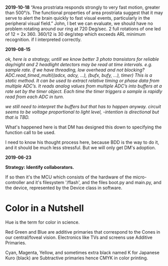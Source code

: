 **2019-10-18**
“Area prostriata responds strongly to very fast motion, greater than 500°/s. The functional properties of area prostriata suggest that it may serve to alert the brain quickly to fast visual events, particularly in the peripheral visual field.”
John, I bet we can evaluate, we should have no problem rotating around our ring at 720 Deg/sec. 2 full rotations of one led of 12 = 2x 360. 360/12 is 30 deg/step which exceeds ARL minimum recognition. if I interpreted correctly.

**2019-08-15**

*ok, here is a strategy, untill we know better 3 photo transistors for reliable day/night and 2 headlight detectors may be read at time intervals. e.g. sample rate. if we have threading, low overhead and not blocking?*
*ADC.read_timed_multi((adcx, adcy, ...), (bufx, bufy, ...), timer)*
*This is a static method. It can be used to extract relative timing or phase data from multiple ADC’s.*
*It reads analog values from multiple ADC’s into buffers at a rate set by the timer object. Each time the timer triggers a sample is rapidly read from each ADC in turn.*

*we still need to interpret the buffers but that has to happen anyway.  circuit seems to be voltage proportional to light level, -intention is directional but that is TBD.*

What's happened here is that DM has designed this down to specifying the function call to be used.

I need to know his thought process here, because BDD is the way to do it, and it should be much less stressful. But we will only get DM's adoption.

**2019-06-23**

**Strategy: Identify collaborators.**

If so then it's the MCU which consists of the hardware of the micro-controller and it's filesystem '/flash', and the files boot.py and main.py, and the device, represented by the Device class in software.

Color in a Nutshell
===================
Hue is the term for color in science.

Red Green and Blue are additive primaries that correspond to the Cones in our central/foveal vision. Electronics like TVs and screens use Additive Primaries.

Cyan, Magenta, Yellow, and sometimes extra black named K for Japanese Kuro (black) are Subtractive primaries hence CMYK in color printing.
